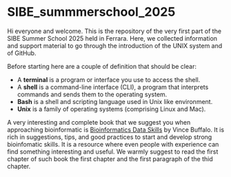 # SIBE_summmerschool_2025

Hi everyone and welcome. This is the repository of the very first part of the SIBE Summer School 2025 held in Ferrara. Here, we collected information and support material to go through the introduction of the UNIX system and of GitHub.

Before starting here are a couple of definition that should be clear:

- A **terminal** is a program or interface you use to access the shell.
- A **shell** is a command-line interface (CLI), a program that interprets commands and sends them to the operating system.
- **Bash** is a shell and scripting language used in Unix like environment.
- **Unix** is a family of operating systems (comprising Linux and Mac).

A very interesting and complete book that we suggest you when approaching bioinformatic is [Bioinformatics Data Skills](https://womengovtcollegevisakha.ac.in/departments/Bioinformatics%20Data%20Skills%20Reproducible%20and%20Robust%20Research%20with%20Open%20Source%20Tools%20by%20Vince%20Buffalo.pdf) by Vince Buffalo. It is rich in suggestions, tips, and good practices to start and develop strong bioinfomatic skills. It is a resource where even people with experience can find something interesting and useful. We warmly suggest to read the first chapter of such book the first chapter and the first paragraph of the thid chapter. 
